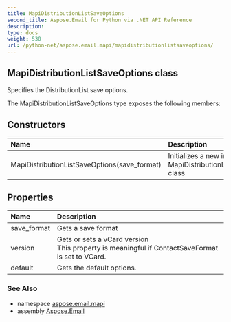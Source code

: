 ```yaml
---
title: MapiDistributionListSaveOptions
second_title: Aspose.Email for Python via .NET API Reference
description: 
type: docs
weight: 530
url: /python-net/aspose.email.mapi/mapidistributionlistsaveoptions/
---
```


## MapiDistributionListSaveOptions class

Specifies the DistributionList save options.

The MapiDistributionListSaveOptions type exposes the following members:
## Constructors
| Name | Description |
| :- | :- |
|MapiDistributionListSaveOptions(save_format)|Initializes a new instance of the MapiDistributionListSaveOptions class|
## Properties
| Name | Description |
| :- | :- |
|save_format|Gets a save format|
|version|Gets or sets a vCard version<br/>            This property is meaningful if ContactSaveFormat is set to VCard.|
|default|Gets the default options.|

### See Also

* namespace [aspose.email.mapi](/email/python-net/aspose.email.mapi/)
* assembly [Aspose.Email](/email/python-net/)

